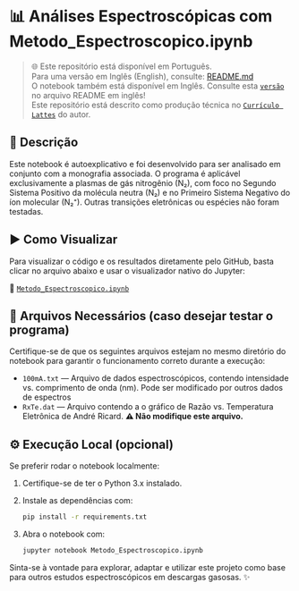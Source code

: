 # 📊 Análises Espectroscópicas com Metodo_Espectroscopico.ipynb

> 🌐 Este repositório está disponível em Português.  
> Para uma versão em Inglês (English), consulte: [README.md](README.md)  
> O notebook também está disponível em Inglês. Consulte esta [`versão`](./Spectroscopic_Method.ipynb) no arquivo README em inglês!  
> Este repositório está descrito como produção técnica no [`Currículo Lattes`](http://lattes.cnpq.br/3150100365693703) do autor.  

## 📘 Descrição

Este notebook é autoexplicativo e foi desenvolvido para ser analisado em conjunto com a monografia associada. O programa é aplicável exclusivamente a plasmas de gás nitrogênio (N₂), com foco no Segundo Sistema Positivo da molécula neutra (N₂) e no Primeiro Sistema Negativo do íon molecular (N₂⁺). Outras transições eletrônicas ou espécies não foram testadas.

## ▶️ Como Visualizar

Para visualizar o código e os resultados diretamente pelo GitHub, basta clicar no arquivo abaixo e usar o visualizador nativo do Jupyter:

🔗 [`Metodo_Espectroscopico.ipynb`](./Metodo_Espectroscopico.ipynb)

## 📁 Arquivos Necessários (caso desejar testar o programa)

Certifique-se de que os seguintes arquivos estejam no mesmo diretório do notebook para garantir o funcionamento correto durante a execução:

- `100mA.txt` — Arquivo de dados espectroscópicos, contendo intensidade vs. comprimento de onda (nm). Pode ser modificado por outros dados de espectros
- `RxTe.dat` — Arquivo contendo a o gráfico de Razão vs. Temperatura Eletrônica de André Ricard. **⚠️ Não modifique este arquivo.**

## ⚙️ Execução Local (opcional)

Se preferir rodar o notebook localmente:

1. Certifique-se de ter o Python 3.x instalado.
2. Instale as dependências com:

   ```bash
   pip install -r requirements.txt

3. Abra o notebook com:

    ```bash
    jupyter notebook Metodo_Espectroscopico.ipynb

Sinta-se à vontade para explorar, adaptar e utilizar este projeto como base para outros estudos espectroscópicos em descargas gasosas. ✨
